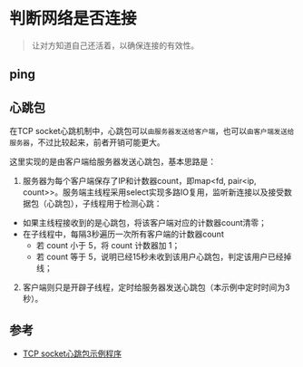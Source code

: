 
# 判断网络是否连接

> 让对方知道自己还活着，以确保连接的有效性。

## ping


## 心跳包

在TCP socket心跳机制中，心跳包可以`由服务器发送给客户端`，也可以`由客户端发送给服务器`，不过比较起来，前者开销可能更大。

这里实现的是由客户端给服务器发送心跳包，基本思路是：

1. 服务器为每个客户端保存了IP和计数器count，即map<fd, pair<ip, count>>。服务端主线程采用select实现多路IO复用，监听新连接以及接受数据包（心跳包），子线程用于检测心跳：
  * 如果主线程接收到的是心跳包，将该客户端对应的计数器count清零；
  * 在子线程中，每隔3秒遍历一次所有客户端的计数器count
    - 若 count 小于 5，将 count 计数器加 1；
    - 若 count 等于 5，说明已经15秒未收到该用户心跳包，判定该用户已经掉线；

2. 客户端则只是开辟子线程，定时给服务器发送心跳包（本示例中定时时间为3秒）。


## 参考

* [TCP socket心跳包示例程序](https://blog.csdn.net/lisonglisonglisong/article/details/51327695)
